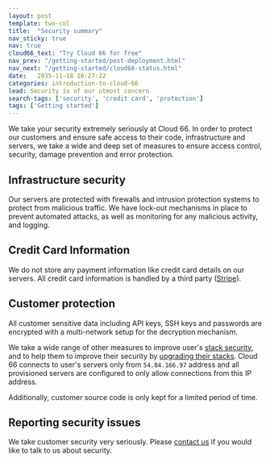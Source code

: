 ```yaml
---
layout: post
template: two-col
title:  "Security summary"
nav_sticky: true
nav: true
cloud66_text: "Try Cloud 66 for free"
nav_prev: "/getting-started/post-deployment.html"
nav_next: "/getting-started/cloud66-status.html"
date:   2035-11-18 16:27:22
categories: introduction-to-cloud-66
lead: Security is of our utmost concern
search-tags: ['security', 'credit card', 'protection']
tags: ['Getting started']
---
```


We take your security extremely seriously at Cloud 66. In order to protect our customers and ensure safe access to their code, infrastructure and servers, we take a wide and deep set of measures to ensure access control, security, damage prevention and error protection.

## Infrastructure security
Our servers are protected with firewalls and intrusion protection systems to protect from malicious traffic. We have lock-out mechanisms in place to prevent automated attacks, as well as monitoring for any malicious activity, and logging.

## Credit Card Information

We do not store any payment information like credit card details on our servers. All credit card information is handled by a third party ([Stripe](http://stripe.com/)).

## Customer protection

All customer sensitive data including API keys, SSH keys and passwords are encrypted with a multi-network setup for the decryption mechanism.

We take a wide range of other measures to improve user's [stack security](/stack-definition/network-configuration.html), and to help them to improve their security by [upgrading their stacks](/how-to/upgrade-packages.html). Cloud 66 connects to user's servers only from `54.84.166.97` address and all provisioned servers are configured to only allow connections from this IP address.

Additionally, customer source code is only kept for a limited period of time.

## Reporting security issues

We take customer security very seriously. Please <a href="mailto:hello@cloud66.com">contact us</a> if you would like to talk to us about security.
